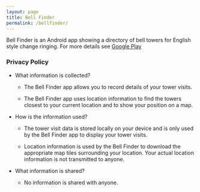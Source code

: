 ```yaml
---
layout: page
title: Bell Finder
permalink: /bellfinder/
---
```


Bell Finder is an Android app showing a directory of bell towers for
English style change ringing. For more details see
[Google Play](https://play.google.com/store/apps/details?id=uk.org.freeflight.bellfinder)

### Privacy Policy

* What information is collected?

    * The Bell Finder app allows you to record details of your tower visits.

    * The Bell Finder app uses location information to find the towers
    closest to your current location and to show your position on a map.

* How is the information used?

    * The tower visit data is stored locally on your device and is only
    used by the Bell Finder app to display your tower visits.

    * Location information is used by the Bell Finder to download the
    appropriate map tiles surrounding your location. Your actual location
    information is not transmitted to anyone.

* What information is shared?

    * No information is shared with anyone.
